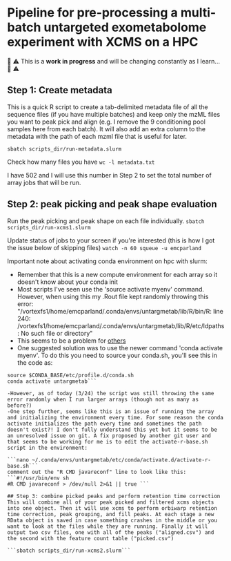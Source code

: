 # Pipeline for pre-processing a multi-batch untargeted exometabolome experiment with XCMS on a HPC
:construction: :warning: This is a **work in progress** and will be changing constantly as I learn... :construction: :warning:


## Step 1: Create metadata
This is a quick R script to create a tab-delimited metadata file of all the sequence files (if you have multiple batches) and keep only the mzML files you want to peak pick and align (e.g. I remove the 9 conditioning pool samples here from each batch). It will also add an extra column to the metadata with the path of each mzml file that is useful for later.

```sbatch scripts_dir/run-metadata.slurm```

Check how many files you have
```wc -l metadata.txt```

I have 502 and I will use this number in Step 2 to set the total number of array jobs that will be run.

## Step 2: peak picking and peak shape evaluation
Run the peak picking and peak shape on each file individually.
```sbatch scripts_dir/run-xcms1.slurm```

Update status of jobs to your screen if you're interested (this is how I got the issue below of skipping files)
```watch -n 60 squeue -u emcparland```

Important note about activating conda environment on hpc with slurm:
- Remember that this is a new compute environment for each array so it doesn't know about your conda init
- Most scripts I've seen use the 'source activate myenv' command. However, when using this my .Rout file kept randomly throwing this error: "/vortexfs1/home/emcparland/.conda/envs/untargmetab/lib/R/bin/R: line 240: /vortexfs1/home/emcparland/.conda/envs/untargmetab/lib/R/etc/ldpaths: No such file or directory"
- This seems to be a problem for [others](https://github.com/conda-forge/r-base-feedstock/issues/67)
- One suggested solution was to use the newer command 'conda activate myenv'. To do this you need to source your conda.sh, you'll see this in the code as:

```CONDA_BASE=$(conda info --base)
source $CONDA_BASE/etc/profile.d/conda.sh
conda activate untargmetab```

-However, as of today (3/24) the script was still throwing the same error randomly when I run larger arrays (though not as many as before?)
-One step further, seems like this is an issue of running the array and initializing the environment every time. For some reason the conda activate initializes the path every time and sometimes the path doesn't exist?! I don't fully understand this yet but it seems to be an unresolved issue on git. A fix proposed by another git user and that seems to be working for me is to edit the activate-r-base.sh script in the environment:

```nano ~/.conda/envs/untargmetab/etc/conda/activate.d/activate-r-base.sh```
comment out the "R CMD javareconf" line to look like this:
```#!/usr/bin/env sh
#R CMD javareconf > /dev/null 2>&1 || true ```

## Step 3: combine picked peaks and perform retention time correction
This will combine all of your peak picked and filtered xcms objects into one object. Then it will use xcms to perform orbiwarp retention time correction, peak grouping, and fill peaks. At each stage a new RData object is saved in case something crashes in the middle or you want to look at the files while they are running. Finally it will output two csv files, one with all of the peaks ("aligned.csv") and the second with the feature count table ("picked.csv")

```sbatch scripts_dir/run-xcms2.slurm```
